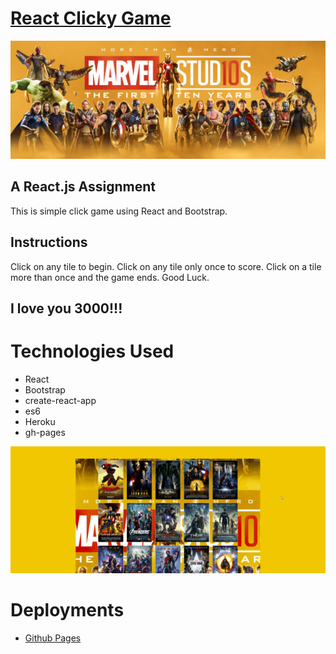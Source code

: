 # [React Clicky Game](https://tranquil-beach-50121.herokuapp.com/)
![Marvel](/src/components/images/Marvel-Cinematic-Universe-MCU-First-10-Years-banner-1-wide.jpg)

## A React.js Assignment
This is simple click game using React and Bootstrap.

## Instructions
Click on any tile to begin. Click on any tile only once to score. Click on a tile more than once and the game ends. Good Luck.
## **I love you 3000!!!**

# Technologies Used
- React
- Bootstrap
- create-react-app
- es6 
- Heroku
- gh-pages

![Marvel](/src/components/images/reactClicky.gif)

# Deployments
- [Github Pages](https://armonkahil.github.io/Clicky-Game/)